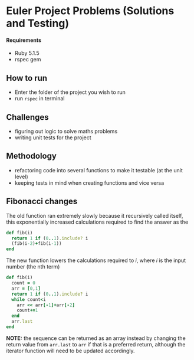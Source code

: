 # Euler Project Problems (Solutions and Testing)

#### Requirements
* Ruby 5.1.5
* rspec gem

## How to run
* Enter the folder of the project you wish to run
* run `rspec` in terminal

## Challenges
* figuring out logic to solve maths problems
* writing unit tests for the project

## Methodology
* refactoring code into several functions to make it testable (at the unit level)
* keeping tests in mind when creating functions and vice versa

## Fibonacci changes
The old function ran extremely slowly because it recursively called itself, this exponentially increased calculations required to find the answer as the
```ruby
def fib(i)
  return 1 if (0..1).include? i
  (fib(i-2)+fib(i-1))
end
```
The new function lowers the calculations required to _i_, where _i_ is the input number (the nth term)
```ruby
def fib(i)
  count = 0
  arr = [0,1]
  return 1 if (0..1).include? i
  while count<i
    arr << arr[-1]+arr[-2]
    count+=1
  end
  arr.last
end
```

**NOTE:** the sequence can be returned as an array instead by changing the return value from `arr.last` to `arr` if that is a preferred return, although the iterator function will need to be updated accordingly.
